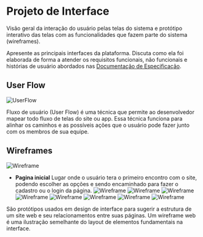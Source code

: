 
# Projeto de Interface



Visão geral da interação do usuário pelas telas do sistema e protótipo interativo das telas com as funcionalidades que fazem parte do sistema (wireframes).

 Apresente as principais interfaces da plataforma. Discuta como ela foi elaborada de forma a atender os requisitos funcionais, não funcionais e histórias de usuário abordados nas <a href="2-Especificação do Projeto.md"> Documentação de Especificação</a>.



## User Flow

![UserFlow](img/Wframes/UserFlow.png)

Fluxo de usuário (User Flow) é uma técnica que permite ao desenvolvedor mapear todo fluxo de telas do site ou app. Essa técnica funciona para alinhar os caminhos e as possíveis ações que o usuário pode fazer junto com os membros de sua equipe.



## Wireframes

![Wireframe](img/Wframes/Paginainicial.png)

 - **Pagina inicial**
 Lugar onde o usuário tera o primeiro encontro com o site, podendo escolher as opções e sendo encaminhado para fazer o cadastro ou o login da página.
![Wireframe](img/Wframes/Login.png)
![Wireframe](img/Wframes/CadastroUsuario.png)
![Wireframe](img/Wframes/CompleteRegistro.png)
![Wireframe](img/Wframes/Buscadepets.png)
![Wireframe](img/Wframes/Informacaopet.png)
![Wireframe](img/Wframes/CaixadeEntrada.png)
![Wireframe](img/Wframes/Enviarpet.png)
![Wireframe](img/Wframes/Quemsomos.png)


São protótipos usados em design de interface para sugerir a estrutura de um site web e seu relacionamentos entre suas páginas. Um wireframe web é uma ilustração semelhante do layout de elementos fundamentais na interface.
 



[def]: img/Wframes/